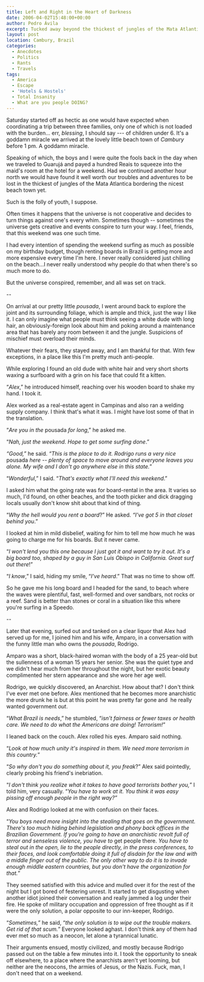 ```yaml
---
title: Left and Right in the Heart of Darkness
date: 2006-04-02T15:48:00+00:00
author: Pedro Ávila
excerpt: Tucked away beyond the thickest of jungles of the Mata Atlantica on a nice beach town with few people and plenty of surf. With few exceptions, in a place like this I'm pretty much anti-people.
layout: post
location: Cambury, Brazil
categories:
  - Anecdotes
  - Politics
  - Rants
  - Travels
tags:
  - America
  - Escape
  - 'Hotels & Hostels'
  - Total Insanity
  - What are you people DOING?
---
```

Saturday started off as hectic as one would have expected when coordinating a trip between three families, only one of which is not loaded with the burden... err, _blessing_, I should say --- of children under 6. It's a goddamn miracle we arrived at the lovely little beach town of _Cambury_ before 1 pm. A goddamn miracle.

Speaking of which, the boys and I were quite the fools back in the day when we traveled to Guarujá and payed a hundred Reais to squeeze into the maid's room at the hotel for a weekend. Had we continued another hour north we would have found it well worth our troubles and adventures to be lost in the thickest of jungles of the Mata Atlantica bordering the nicest beach town yet.

Such is the folly of youth, I suppose.

Often times it happens that the universe is not cooperative and decides to turn things against one's every whim. Sometimes though -- sometimes the universe gets creative and events conspire to turn your way. I feel, friends, that this weekend was one such time.

I had every intention of spending the weekend surfing as much as possible on my birthday budget, though renting boards in Brazil is getting more and more expensive every time I'm here. I never really considered just chilling on the beach...I never really understood why people do that when there's so much more to do.

But the universe conspired, remember, and all was set on track.

--

On arrival at our pretty little _pousada_, I went around back to explore the joint and its surrounding foliage, which is ample and thick, just the way I like it. I can only imagine what people must think seeing a white dude with long hair, an obviously-foreign look about him and poking around a maintenance area that has barely any room between it and the jungle. Suspicions of mischief must overload their minds.

Whatever their fears, they stayed away, and I am thankful for that. With few exceptions, in a place like this I'm pretty much anti-people.

While exploring I found an old dude with white hair and very short shorts waxing a surfboard with a grin on his face that could fit a kitten.

“_Alex_,” he introduced himself, reaching over his wooden board to shake my hand. I took it.

Alex worked as a real-estate agent in Campinas and also ran a welding supply company. I think that's what it was. I might have lost some of that in the translation.

“_Are you in the_ pousada _for long_,” he asked me.

“_Nah, just the weekend. Hope to get some surfing done_.”

_“Good,”_ he said. _“This is the place to do it. Rodrigo runs a very nice_ pousada _here -- plenty of space to move around and everyone leaves you alone. My wife and I don't go anywhere else in this state._”

“_Wonderful_,” I said. “_That's exactly what I'll need this weekend_.”

I asked him what the going rate was for board-rental in the area. It varies so much, I'd found, on other beaches, and the tooth picker and dick dragging locals usually don't know shit about that kind of thing.

“_Why the hell would you rent a board_?” He asked. _“I've got 5 in that closet behind you_.”

I looked at him in mild disbelief, waiting for him to tell me how much he was going to charge me for his boards. But it never came.

“_I won't lend you this one because I just got it and want to try it out. It's a big board too, shaped by a guy in San Luis Obispo in California. Great surf out there_!”

“_I know_,” I said, hiding my smile, “_I've heard_.” That was no time to show off.

So he gave me his long board and I headed for the sand, to beach where the waves were plentiful, fast, well-formed and over sandbars, not rocks or a reef. Sand is better than stones or coral in a situation like this where you're surfing in a Speedo.

--

Later that evening, surfed out and tanked on a clear liquor that Alex had served up for me, I joined him and his wife, Amparo, in a conversation with the funny little man who owns the _pousada_, Rodrigo.

Amparo was a short, black-haired woman with the body of a 25 year-old but the sullenness of a woman 15 years her senior. She was the quiet type and we didn't hear much from her throughout the night, but her exotic beauty complimented her stern appearance and she wore her age well.

Rodrigo, we quickly discovered, an Anarchist. How about that? I don't think I've ever met one before. Alex mentioned that he becomes more anarchistic the more drunk he is but at this point he was pretty far gone and  he really wanted government _out_.

“_What Brazil is needs_,” he stumbled, “_isn't fairness or fewer taxes or health care. We need to do what the Americans are doing! Terrorism!_”

I leaned back on the couch. Alex rolled his eyes. Amparo said nothing.

“_Look at how much unity it's inspired in them. We need more terrorism in this country._”

“_So why don't you do something about it, you freak_?” Alex said pointedly, clearly probing his friend's inebriation.

“_I don't think you realize what it takes to have good terrorists bother you,_” I told him, very casually. “_You have to work at it. You think it was easy pissing off enough people in the right way?”_

Alex and Rodrigo looked at me with confusion on their faces.

“_You boys need more insight into the stealing that goes on the government. There's too much hiding behind legislation and phony back offices in the Brazilian Government. If you're going to have an anarchistic revolt full of terror and senseless violence, you have to_ get people there. _You have to steal out in the open, lie to the people directly, in the press conferences, to their faces, and look comfortable doing it full of disdain for the law and with a middle finger out of the public. The only other way to do it is to invade enough middle eastern countries, but you don't have the organization for that._”

They seemed satisfied with this advice and mulled over it for the rest of the night but I got bored of festering unrest. It started to get disgusting when another idiot joined their conversation and really jammed a log under their fire. He spoke of military occupation and oppression of free thought as if it were the only solution, a polar opposite to our inn-keeper, Rodrigo.

“_Sometimes,”_ he said, “_the only solution is to wipe out the trouble makers. Get rid of that scum._” Everyone looked aghast. I don't think any of them had ever met so much as a neocon, let alone a tyrannical lunatic.

Their arguments ensued, mostly civilized, and mostly because Rodrigo passed out on the table a few minutes into it. I took the opportunity to sneak off elsewhere, to a place where the anarchists aren't yet looming, but neither are the neocons, the armies of Jesus, or the Nazis. Fuck, man, I don't need that on a weekend.